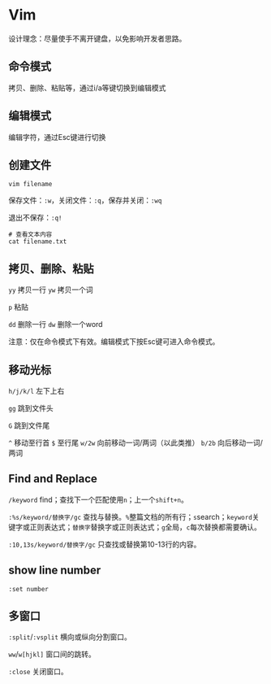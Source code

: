 # Vim

设计理念：尽量使手不离开键盘，以免影响开发者思路。

## 命令模式

拷贝、删除、粘贴等，通过i/a等键切换到编辑模式

## 编辑模式

编辑字符，通过Esc键进行切换

## 创建文件

```shell
vim filename
```

保存文件：`:w`，关闭文件：`:q`，保存并关闭：`:wq`

退出不保存：`:q!`

```shell
# 查看文本内容
cat filename.txt
```

## 拷贝、删除、粘贴

`yy` 拷贝一行
`yw` 拷贝一个词

`p` 粘贴

`dd` 删除一行
`dw` 删除一个word

注意：仅在命令模式下有效。编辑模式下按Esc键可进入命令模式。

## 移动光标

`h/j/k/l` 左下上右

`gg` 跳到文件头

`G` 跳到文件尾

`^` 移动至行首
`$` 至行尾
`w/2w` 向前移动一词/两词（以此类推）
`b/2b` 向后移动一词/两词

## Find and Replace

`/keyword` find；查找下一个匹配使用`n`；上一个`shift+n`。

`:%s/keyword/替换字/gc` 查找与替换。`%`整篇文档的所有行；`s`search；`keyword`关键字或正则表达式；`替换字`替换字或正则表达式；`g`全局，`c`每次替换都需要确认。

`:10,13s/keyword/替换字/gc` 只查找或替换第10-13行的内容。

## show line number

```shell
:set number
```

## 多窗口

`:split`/`:vsplit` 横向或纵向分割窗口。

`ww`/`w[hjkl]` 窗口间的跳转。

`:close` 关闭窗口。

